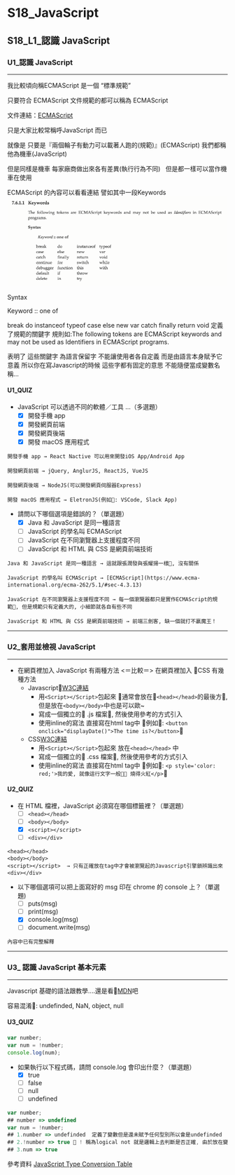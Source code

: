 # S18_JavaScript

## S18_L1_認識 JavaScript

### U1_認識 JavaScript

---

我比較頃向稱ECMAScript 是一個 “標準規範”

只要符合 ECMAScript 文件規範的都可以稱為 ECMAScript

文件連結：[ECMAScript](https://www.ecma-international.org/ecma-262/5.1/#sec-4.3.13)

只是大家比較常稱呼JavaScript 而已

就像是 只要是『兩個輪子有動力可以載著人跑的(規範)』(ECMAScript) 我們都稱他為機車(JavaScript)

但是同樣是機車 每家廠商做出來各有差異(執行行為不同)   但是都一樣可以當作機車在使用

ECMAScript 的內容可以看看連結 譬如其中一段Keywords
![ECMAScript](https://github.com/biki3507/AC_Note/blob/master/S18_JavaScript/images/Keywords.png?raw=true)

Syntax

Keyword :: one of

break do instanceof typeof case else new var catch finally return void
定義了規範的關鍵字 規則如:The following tokens are ECMAScript keywords and may not be used as Identifiers in ECMAScript programs.

表明了 這些關鍵字 為語言保留字 不能讓使用者各自定義 而是由語言本身賦予它意義 所以你在寫Javascript的時候 這些字都有固定的意思 不能隨便當成變數名稱...

#### U1_QUIZ

- JavaScript 可以透過不同的軟體／工具 ...（多選題）
  - [X] 開發手機 app
  - [X] 開發網頁前端
  - [X] 開發網頁後端
  - [X] 開發 macOS 應用程式

```no
開發手機 app → React Nactive 可以用來開發iOS App/Android App

開發網頁前端 → jQuery, AnglurJS, ReactJS, VueJS

開發網頁後端 → NodeJS(可以開發網頁伺服器Express)

開發 macOS 應用程式 → EletronJS(例如: VSCode, Slack App)
```

- 請問以下哪個選項是錯誤的？（單選題）
  - [X] Java 和 JavaScript 是同一種語言
  - [ ] JavaScript 的學名叫 ECMAScript
  - [ ] JavaScript 在不同瀏覽器上支援程度不同
  - [ ] JavaScript 和 HTML 與 CSS 是網頁前端技術

```no
Java 和 JavaScript 是同一種語言 → 這就跟張潤發與張耀揚一樣, 沒有關係

JavaScript 的學名叫 ECMAScript → [ECMAScript](https://www.ecma-international.org/ecma-262/5.1/#sec-4.3.13)

JavaScript 在不同瀏覽器上支援程度不同 → 每一個瀏覽器都只是實作ECMAScript的規範, 但是規範只有定義大的, 小細節就各自有些不同

JavaScript 和 HTML 與 CSS 是網頁前端技術 → 前端三劍客, 缺一個就打不贏魔王！
```

---

### U2_套用並檢視 JavaScript

---

- 在網頁裡加入 JavaScript 有兩種方法 <＝比較＝> 在網頁裡加入 CSS 有幾種方法
  - Javascript[W3C連結](https://www.w3schools.com/js/js_whereto.asp)
    - 用`<Script></Script>`包起來 通常會放在`<head></head>`的最後方, 但是放在`<body></body>`中也是可以歐~
    - 寫成一個獨立的 .js 檔案, 然後使用參考的方式引入
    - 使用inline的寫法 直接寫在html tag中 例如: `<button onclick="displayDate()">The time is?</button>`
  - CSS[W3C連結](https://www.w3schools.com/css/css_howto.asp)
    - 用`<Script></Script>`包起來 放在`<head></head>` 中
    - 寫成一個獨立的 .css 檔案, 然後使用參考的方式引入
    - 使用inline的寫法 直接寫在html tag中 例如: `<p style='color: red;'>我的愛, 就像這行文字一般 燒得火紅</p>`

#### U2_QUIZ

- 在 HTML 檔裡，JavaScript 必須寫在哪個標籤裡？（單選題）
  - [ ] `<head></head>`
  - [ ] `<body></body>`
  - [X] `<script></script>`
  - [ ] `<div></div>`

```no
<head></head>
<body></body>
<script></script>  → 只有正確放在tag中才會被瀏覽起的Javascript引擎鎖辨識出來
<div></div>
```

- 以下哪個選項可以把上面寫好的 msg 印在 chrome 的 console 上？（單選題)
  - [ ] puts(msg)
  - [ ] print(msg)
  - [X] console.log(msg)
  - [ ] document.write(msg)

```no
內容中已有完整解釋
```

---

### U3_ 認識 JavaScript 基本元素

---

Javascript 基礎的語法跟教學....還是看[MDN](https://developer.mozilla.org/zh-TW/docs/Web/JavaScript/A_re-introduction_to_JavaScript)吧

容易混淆: undefinded, NaN, object, null

#### U3_QUIZ

```js
var number;
var num = !number;
console.log(num);
```

- 如果執行以下程式碼，請問 console.log 會印出什麼？（單選題）
  - [X] true
  - [ ] false
  - [ ] null
  - [ ] undefined

```js
var number;
## number => undefined
var num = !number;
## 1.number => undefinded  定義了變數但是還未賦予任何型別所以會是undefinded
## 2.!number => true  ! 稱為logical not 就是邏輯上去判斷是否正確, 由於放在變數前方 JS會先去判斷此變數是true or false 但是由於undefined 會被判斷成false 所以邏輯相反之後結果就是true
## 3.num => true
```

參考資料
[JavaScript Type Conversion Table](https://www.w3schools.com/js/js_type_conversion.asp)